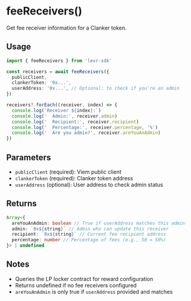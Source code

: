 # feeReceivers()

Get fee receiver information for a Clanker token.

## Usage

```typescript
import { feeReceivers } from 'levr-sdk'

const receivers = await feeReceivers({
  publicClient,
  clankerToken: '0x...',
  userAddress: '0x...', // Optional: to check if you're an admin
})

receivers?.forEach((receiver, index) => {
  console.log(`Receiver ${index}:`)
  console.log('  Admin:', receiver.admin)
  console.log('  Recipient:', receiver.recipient)
  console.log('  Percentage:', receiver.percentage, '%')
  console.log('  Are you admin?', receiver.areYouAnAdmin)
})
```

## Parameters

- `publicClient` (required): Viem public client
- `clankerToken` (required): Clanker token address
- `userAddress` (optional): User address to check admin status

## Returns

```typescript
Array<{
  areYouAnAdmin: boolean // True if userAddress matches this admin
  admin: `0x${string}` // Admin who can update this receiver
  recipient: `0x${string}` // Current fee recipient address
  percentage: number // Percentage of fees (e.g., 50 = 50%)
}> | undefined
```

## Notes

- Queries the LP locker contract for reward configuration
- Returns undefined if no fee receivers configured
- `areYouAnAdmin` is only true if `userAddress` provided and matches
